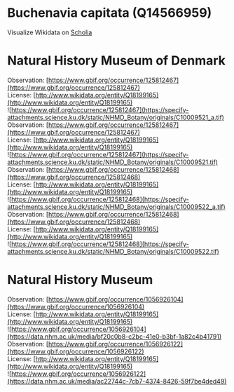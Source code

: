 
Buchenavia capitata (Q14566959)
===============================
  
Visualize Wikidata on [Scholia](https://scholia.toolforge.org/taxon/Q14566959)
# Natural History Museum of Denmark
  
Observation: [https://www.gbif.org/occurrence/125812467](https://www.gbif.org/occurrence/125812467)  
License: [http://www.wikidata.org/entity/Q18199165](http://www.wikidata.org/entity/Q18199165)  
![https://www.gbif.org/occurrence/125812467](https://specify-attachments.science.ku.dk/static/NHMD_Botany/originals/C10009521_a.tif)  
Observation: [https://www.gbif.org/occurrence/125812467](https://www.gbif.org/occurrence/125812467)  
License: [http://www.wikidata.org/entity/Q18199165](http://www.wikidata.org/entity/Q18199165)  
![https://www.gbif.org/occurrence/125812467](https://specify-attachments.science.ku.dk/static/NHMD_Botany/originals/C10009521.tif)  
Observation: [https://www.gbif.org/occurrence/125812468](https://www.gbif.org/occurrence/125812468)  
License: [http://www.wikidata.org/entity/Q18199165](http://www.wikidata.org/entity/Q18199165)  
![https://www.gbif.org/occurrence/125812468](https://specify-attachments.science.ku.dk/static/NHMD_Botany/originals/C10009522_a.tif)  
Observation: [https://www.gbif.org/occurrence/125812468](https://www.gbif.org/occurrence/125812468)  
License: [http://www.wikidata.org/entity/Q18199165](http://www.wikidata.org/entity/Q18199165)  
![https://www.gbif.org/occurrence/125812468](https://specify-attachments.science.ku.dk/static/NHMD_Botany/originals/C10009522.tif)
# Natural History Museum
  
Observation: [https://www.gbif.org/occurrence/1056926104](https://www.gbif.org/occurrence/1056926104)  
License: [http://www.wikidata.org/entity/Q18199165](http://www.wikidata.org/entity/Q18199165)  
![https://www.gbif.org/occurrence/1056926104](https://data.nhm.ac.uk/media/bf20c0b8-c2bc-41e0-b3bf-1a82c4b41791)  
Observation: [https://www.gbif.org/occurrence/1056926122](https://www.gbif.org/occurrence/1056926122)  
License: [http://www.wikidata.org/entity/Q18199165](http://www.wikidata.org/entity/Q18199165)  
![https://www.gbif.org/occurrence/1056926122](https://data.nhm.ac.uk/media/ac22744c-7cb7-4374-8426-59f7be4ded49)